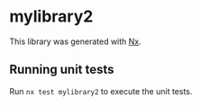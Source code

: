 # mylibrary2

This library was generated with [Nx](https://nx.dev).

## Running unit tests

Run `nx test mylibrary2` to execute the unit tests.
